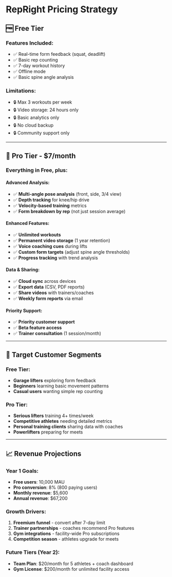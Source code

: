 # RepRight Pricing Strategy

## 🆓 Free Tier

### Features Included:
- ✅ Real-time form feedback (squat, deadlift)
- ✅ Basic rep counting  
- ✅ 7-day workout history
- ✅ Offline mode
- ✅ Basic spine angle analysis

### Limitations:
- 🔒 Max 3 workouts per week
- 🔒 Video storage: 24 hours only
- 🔒 Basic analytics only
- 🔒 No cloud backup
- 🔒 Community support only

---

## 💎 Pro Tier - $7/month

### Everything in Free, plus:

#### Advanced Analysis:
- ✅ **Multi-angle pose analysis** (front, side, 3/4 view)
- ✅ **Depth tracking** for knee/hip drive
- ✅ **Velocity-based training** metrics
- ✅ **Form breakdown by rep** (not just session average)

#### Enhanced Features:
- ✅ **Unlimited workouts**
- ✅ **Permanent video storage** (1 year retention)
- ✅ **Voice coaching cues** during lifts
- ✅ **Custom form targets** (adjust spine angle thresholds)
- ✅ **Progress tracking** with trend analysis

#### Data & Sharing:
- ✅ **Cloud sync** across devices
- ✅ **Export data** (CSV, PDF reports)
- ✅ **Share videos** with trainers/coaches
- ✅ **Weekly form reports** via email

#### Priority Support:
- ✅ **Priority customer support**
- ✅ **Beta feature access**
- ✅ **Trainer consultation** (1 session/month)

---

## 🎯 Target Customer Segments

### Free Tier: 
- **Garage lifters** exploring form feedback
- **Beginners** learning basic movement patterns
- **Casual users** wanting simple rep counting

### Pro Tier:
- **Serious lifters** training 4+ times/week
- **Competitive athletes** needing detailed metrics
- **Personal training clients** sharing data with coaches
- **Powerlifters** preparing for meets

---

## 📈 Revenue Projections

### Year 1 Goals:
- **Free users**: 10,000 MAU
- **Pro conversion**: 8% (800 paying users)
- **Monthly revenue**: $5,600
- **Annual revenue**: $67,200

### Growth Drivers:
1. **Freemium funnel** - convert after 7-day limit
2. **Trainer partnerships** - coaches recommend Pro features
3. **Gym integrations** - facility-wide Pro subscriptions
4. **Competition season** - athletes upgrade for meets

### Future Tiers (Year 2):
- **Team Plan**: $20/month for 5 athletes + coach dashboard
- **Gym License**: $200/month for unlimited facility access 